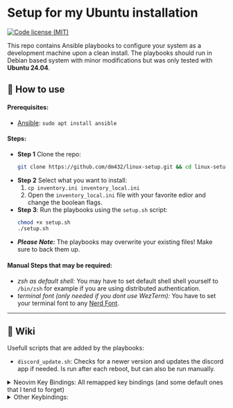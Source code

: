 # Setup for my Ubuntu installation 
[![Code license (MIT)](https://img.shields.io/badge/License-MIT-yellow.svg)](https://github.com/dm432/post-install/blob/master/LICENSE)

This repo contains Ansible playbooks to configure your system as a development machine upon a clean install. The playbooks should run in Debian based system with minor modifications but was only tested with __Ubuntu 24.04__.

## 🔧 How to use
#### Prerequisites:
- [Ansible](https://github.com/ansible/ansible): `sudo apt install ansible`

#### Steps:
- **Step 1** Clone the repo:
  ```bash
  git clone https://github.com/dm432/linux-setup.git && cd linux-setup
  ```
- **Step 2** Select what you want to install: 
    1. `cp inventory.ini inventory_local.ini` 
    2. Open the `inventory_local.ini` file with your favorite edior and change the boolean flags.
- **Step 3**: Run the playbooks using the `setup.sh` script:
  ```bash
  chmod +x setup.sh
  ./setup.sh
  ```
- **_Please Note:_** The playbooks may overwrite your existing files! Make sure to back them up.

#### Manual Steps that may be required:
- _zsh as default shell:_ You may have to set default shell shell yourself to `/bin/zsh` for example if you are using distributed authentication.
- _terminal font (only needed if you dont use WezTerm):_ You have to set your terminal font to any [Nerd Font](https://www.nerdfonts.com/).

---

## 📖 Wiki
Usefull scripts that are added by the playbooks:
  - `discord_update.sh`: Checks for a newer version and updates the discord app if needed. Is run after each reboot, but can also be run manually.

<details>
  <summary>Neovim Key Bindings: All remapped key bindings (and some default ones that I tend to forget)</summary>

  | Action                                                    | Key            |
  | --------------------------------------------------------- |--------------  |
  | Exit insert mode                                          | `jk`           |
  | Vertical split                                            | `Leader + i`   |
  | Horizontal split                                          | `Leader + u`   |
  | *Clear* Search Highlight                                  | `Space + c`    |
  | *Project View*: Open                                      | `Space + pv`   |
  | *Project View*: Create file                               | `%`            |
  | *Project View*: Create folder                             | `d`            |
  | Find file in project (*Project Find*)                     | `Space + pf`   | | Find file in git repository                               | `Ctrl + p`     |
  | Search for word under cursor in project files             | `Space + pws`  |
  | Search for Word under cursor in project files             | `Space + pWs`  |
  | Search text in project files (*Project Search*)           | `Space + ps`   |
  | Search for neovim help tags (*Vim Help*)                  | `Space + vh`   |
  | Autocomplete: Open                                        | `Ctrl + Space` |
  | Autocomplete: Previous                                    | `Ctrl + p`     |
  | Autocomplete: Next                                        | `Ctrl + n`     |
  | Autocomplete: Confirm                                     | `Ctrl + y`     |
  | Undo Tree: Toggle menu                                    | `Space + r`    |
  | *Harpoon*: Toggle quick menu                              | `Space + h`    |
  | Harpoon: Add file                                         | `Space + a`    |
  | Harpoon: Jump to file 1                                   | `Ctrl + a`     |
  | Harpoon: Jump to file 2                                   | `Ctrl + s`     |
  | Harpoon: Jump to file 3                                   | `Ctrl + d`     |
  | Harpoon: Jump to file 4                                   | `Ctrl + f`     |
  | Fugitive: *Git* status                                    | `Space + g`    |
  | lsp: *Goto Definition*                                    | `gd`           |
  | lsp: Open hover window                                    | `K`            |
  | lsp: *Rename*                                             | `Space + lrn`  |
  | lsp: *Code action*                                        | `Space + lca`  |
  | lsp: *Open references*                                    | `Space + lor`  |
  | lsp: *Open floating* window                               | `Space + lof`  |
  | List *buffers*                                            | `Space + b`    |
  | *Next* buffer                                             | `Ctrl + n`     |
  | Previous buffer                                           | `Ctrl + m`     |
  | Conform: Trigger formatting                               | `Space + l`    |
  | Open Mason menu                                           | `:Mason`       |

</details>

<details>
  <summary>Other Keybindings:</summary>

  | Action                                                    | Key              |
  | --------------------------------------------------------- |------------------|
  | WezTerm: Toogle fullscreen                                | `Ctrl + f`       |
  | Tmux: Leader key                                          | `Ctrl + Space`   |
  | Tmux: Vertical split                                      | `Leader + i`     |
  | Tmux: Horizontal split                                    | `Leader + u`     |
  | Tmux/Neovim: Navigate between windows                     | `Ctrl + h/j/k/l` |
  | Tmux: Create window                                       | `Leader + c`     |
  | Tmux: *Next* window                                       | `Leader + n`     |
  | Tmux: Previous window                                     | `Leader + m`     |
 
</details>
 
